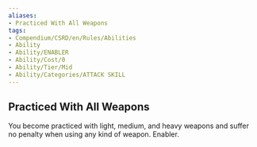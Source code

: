 ```yaml
---
aliases:
- Practiced With All Weapons
tags:
- Compendium/CSRD/en/Rules/Abilities
- Ability
- Ability/ENABLER
- Ability/Cost/0
- Ability/Tier/Mid
- Ability/Categories/ATTACK SKILL
---
```


  
## Practiced With All Weapons  
You become practiced with light, medium, and heavy weapons and suffer no penalty when using any kind of weapon. Enabler. 